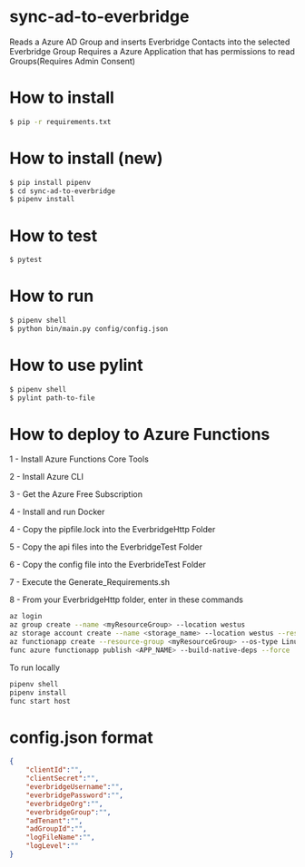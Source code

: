 # sync-ad-to-everbridge
Reads a Azure AD Group and inserts Everbridge Contacts into the selected Everbridge Group 
Requires a Azure Application that has permissions to read Groups(Requires Admin Consent)

# How to install
```bash
$ pip -r requirements.txt 
```
# How to install (new)
```bash
$ pip install pipenv
$ cd sync-ad-to-everbridge
$ pipenv install
```
# How to test
```bash
$ pytest
```
# How to run
```bash
$ pipenv shell
$ python bin/main.py config/config.json
```
# How to use pylint
```bash
$ pipenv shell
$ pylint path-to-file
```
# How to deploy to Azure Functions
1 - Install  Azure Functions Core Tools

2 - Install Azure CLI

3 - Get the Azure Free Subscription

4 - Install and run Docker

4 - Copy the pipfile.lock into the EverbridgeHttp Folder

5 - Copy the api files into the EverbridgeTest Folder

6 - Copy the config file into the EverbrideTest Folder

7 - Execute the Generate_Requirements.sh

8 - From your EverbridgeHttp folder, enter in these commands

```bash
az login
az group create --name <myResourceGroup> --location westus
az storage account create --name <storage_name> --location westus --resource-group <myResourceGroup> --sku Standard_LRS
az functionapp create --resource-group <myResourceGroup> --os-type Linux --consumption-plan-location westus  --runtime python --name <APP_NAME> --storage-account  <storage_name>
func azure functionapp publish <APP_NAME> --build-native-deps --force
```

To run locally

```bash
pipenv shell
pipenv install
func start host
```
# config.json format
```json
{ 
	"clientId":"", 
	"clientSecret":"", 
	"everbridgeUsername":"", 
	"everbridgePassword":"", 
	"everbridgeOrg":"", 
	"everbridgeGroup":"", 
	"adTenant":"", 
	"adGroupId":"", 
	"logFileName":"",
	"logLevel":""
}
```
